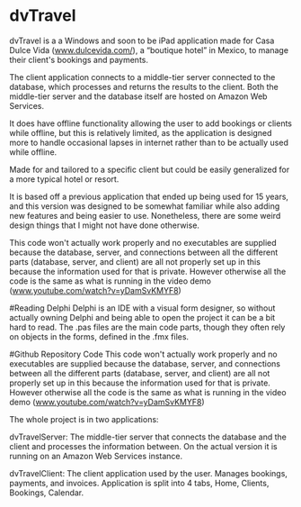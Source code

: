 # dvTravel
dvTravel is a a Windows and soon to be iPad application made for Casa Dulce Vida (www.dulcevida.com/), a “boutique hotel” in Mexico, to manage their client's bookings and payments.

The client application connects to a middle-tier server connected to the database, which processes and returns the results to the client. Both the middle-tier server and the database itself are hosted on Amazon Web Services.

It does have offline functionality allowing the user to add bookings or clients while offline, but this is relatively limited, as the application is designed more to handle occasional lapses in internet rather than to be actually used while offline.

Made for and tailored to a specific client but could be easily generalized for a more typical hotel or resort.

It is based off a previous application that ended up being used for 15 years, and this version was designed to be somewhat familiar while also adding new features and being easier to use. Nonetheless, there are some weird design things that I might not have done otherwise.

This code won't actually work properly and no executables are supplied because the database, server, and connections between all the different parts (database, server, and client) are all not properly set up in this because the information used for that is private. However otherwise all the code is the same as what is running in the video demo (www.youtube.com/watch?v=yDamSvKMYF8)

#Reading Delphi
Delphi is an IDE with a visual form designer, so without actually owning Delphi and being able to open the project it can be a bit hard to read.
The .pas files are the main code parts, though they often rely on objects in the forms, defined in the .fmx files.

#Github Repository Code
This code won't actually work properly and no executables are supplied because the database, server, and connections between all the different parts (database, server, and client) are all not properly set up in this because the information used for that is private. However otherwise all the code is the same as what is running in the video demo (www.youtube.com/watch?v=yDamSvKMYF8)

The whole project is in two applications:

dvTravelServer: The middle-tier server that connects the database and the client and processes the information between. On the actual version it is running on an Amazon Web Services instance.

dvTravelClient: The client application used by the user. Manages bookings, payments, and invoices. Application is split into 4 tabs, Home, Clients, Bookings, Calendar.	
